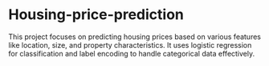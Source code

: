 # Housing-price-prediction
This project focuses on predicting housing prices based on various features like location, size, and property characteristics. It uses logistic regression for classification and label encoding to handle categorical data effectively.
